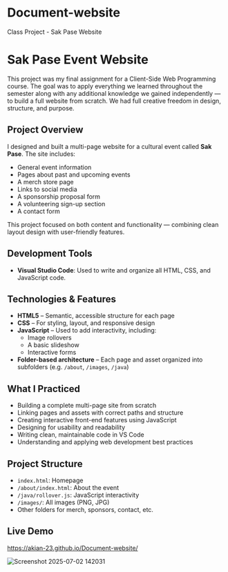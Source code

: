 # Document-website
Class Project - Sak Pase Website
# Sak Pase Event Website

This project was my final assignment for a Client-Side Web Programming course. The goal was to apply everything we learned throughout the semester along with any additional knowledge we gained independently — to build a full website from scratch. We had full creative freedom in design, structure, and purpose.

## Project Overview

I designed and built a multi-page website for a cultural event called **Sak Pase**. The site includes:

- General event information
- Pages about past and upcoming events
- A merch store page
- Links to social media
- A sponsorship proposal form
- A volunteering sign-up section
- A contact form

This project focused on both content and functionality — combining clean layout design with user-friendly features.

## Development Tools

- **Visual Studio Code**: Used to write and organize all HTML, CSS, and JavaScript code.

## Technologies & Features

- **HTML5** – Semantic, accessible structure for each page
- **CSS** – For styling, layout, and responsive design
- **JavaScript** – Used to add interactivity, including:
  - Image rollovers
  - A basic slideshow
  - Interactive forms
- **Folder-based architecture** – Each page and asset organized into subfolders (e.g. `/about`, `/images`, `/java`)

## What I Practiced

- Building a complete multi-page site from scratch
- Linking pages and assets with correct paths and structure
- Creating interactive front-end features using JavaScript
- Designing for usability and readability
- Writing clean, maintainable code in VS Code
- Understanding and applying web development best practices

## Project Structure

- `index.html`: Homepage
- `/about/index.html`: About the event
- `/java/rollover.js`: JavaScript interactivity
- `/images/`: All images (PNG, JPG)
- Other folders for merch, sponsors, contact, etc.

## Live Demo

https://akian-23.github.io/Document-website/



![Screenshot 2025-07-02 142031](https://github.com/user-attachments/assets/3338b190-c937-4f41-b5d4-b6b03c244166)

